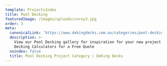 ```yaml
---
template: ProjectsIndex
title: Pool Decking
featuredImage: /images/uploads/coroy3.jpg
order: 3
meta:
  canonicalLink: 'https://www.dekingdecks.com.au/categories/pool-decking/'
  description: >-
    View our Pool Decking gallery for inspiration for your new project. Use our
    Decking Calculators for a Free Quote
  noindex: false
  title: Pool Decking Project Category | Deking Decks
---
```


